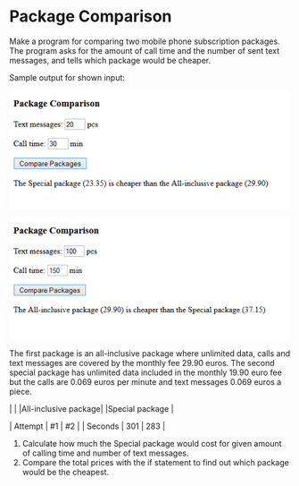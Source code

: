 # Package Comparison

Make a program for comparing two mobile phone subscription packages. The program asks for the amount of call time and the number of sent text messages, and tells which package would be cheaper.

Sample output for shown input:

![Package_comparison](./06.03a.png)

![Package_comparison](./06.03b.png)

The first package is an all-inclusive package where unlimited data, calls and text messages are covered by the monthly fee 29.90 euros. The second special package has unlimited data included in the monthly 19.90 euro fee but the calls are 0.069 euros per minute and text messages 0.069 euros a piece.

|                     |
|All-inclusive package|
|Special package      |

| Attempt | #1    | #2    |
| Seconds | 301   | 283   |

1. Calculate how much the Special package would cost for given amount of calling time and number of text messages.
2. Compare the total prices with the if statement to find out which package would be the cheapest.